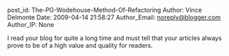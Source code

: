 post_id: The-PG-Wodehouse-Method-Of-Refactoring
Author: Vince Delmonte
Date: 2009-04-14 21:58:27
Author_Email: noreply@blogger.com
Author_IP: None

I read your blog for quite a long time and must tell   that your articles
always prove to be of a high value and quality for readers.
